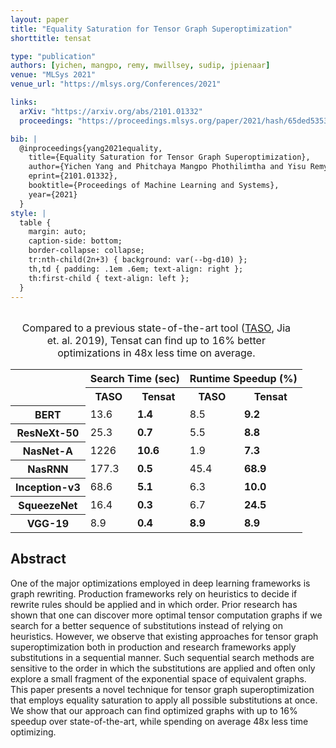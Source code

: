 ```yaml
---
layout: paper
title: "Equality Saturation for Tensor Graph Superoptimization"
shorttitle: tensat

type: "publication"
authors: [yichen, mangpo, remy, mwillsey, sudip, jpienaar]
venue: "MLSys 2021"
venue_url: "https://mlsys.org/Conferences/2021"

links:
  arXiv: "https://arxiv.org/abs/2101.01332"
  proceedings: "https://proceedings.mlsys.org/paper/2021/hash/65ded5353c5ee48d0b7d48c591b8f430-Abstract.html"

bib: |
  @inproceedings{yang2021equality,
    title={Equality Saturation for Tensor Graph Superoptimization},
    author={Yichen Yang and Phitchaya Mangpo Phothilimtha and Yisu Remy Wang and Max Willsey and Sudip Roy and Jacques Pienaar},
    eprint={2101.01332},
    booktitle={Proceedings of Machine Learning and Systems},
    year={2021}
  }
style: |
  table {
    margin: auto;
    caption-side: bottom;
    border-collapse: collapse;
    tr:nth-child(2n+3) { background: var(--bg-d10) };
    th,td { padding: .1em .6em; text-align: right };
    th:first-child { text-align: left };
  }
---
```



<table>
  <col>
  <colgroup span="2"></colgroup>
  <colgroup span="2"></colgroup>
  <tr>
    <td></td>             <th colspan="2">Search Time (sec)</th>  <th colspan="2">Runtime Speedup (%)</th>
  </tr>
  <tr>
    <td></td>             <th>TASO</th>  <th>Tensat</th>      <th>TASO</th>       <th>Tensat</th>
  </tr>
  <tr>
    <th>BERT</th>         <td>13.6</td>  <td><b>1.4</b></td>  <td>8.5</td>        <td><b>9.2</b></td>
  </tr>
  <tr>
    <th>ResNeXt-50</th>   <td>25.3</td>  <td><b>0.7</b></td>  <td>5.5</td>        <td><b>8.8</b></td>
  </tr>
  <tr>
    <th>NasNet-A</th>     <td>1226</td>  <td><b>10.6</b></td> <td>1.9</td>        <td><b>7.3</b></td>
  </tr>
  <tr>
    <th>NasRNN</th>       <td>177.3</td> <td><b>0.5</b></td>  <td>45.4</td>       <td><b>68.9</b></td>
  </tr>
  <tr>
    <th>Inception-v3</th> <td>68.6</td>  <td><b>5.1</b></td>  <td>6.3</td>        <td><b>10.0</b></td>
  </tr>
  <tr>
    <th>SqueezeNet</th>   <td>16.4</td>  <td><b>0.3</b></td>  <td>6.7</td>        <td><b>24.5</b></td>
  </tr>
  <tr>
    <th>VGG-19</th>       <td>8.9</td>   <td><b>0.4</b></td>  <td><b>8.9</b></td> <td><b>8.9</b></td>
  </tr>
  <caption style="margin: 1em">
  Compared to a previous state-of-the-art tool
  (<a href="https://dl.acm.org/doi/10.1145/3341301.3359630">TASO</a>, Jia et. al. 2019),
  Tensat can find up to 16% better optimizations in 48x less time on average.
  </caption>
</table>

## Abstract

One of the major optimizations employed in deep learning frameworks is
graph rewriting.
Production frameworks rely on heuristics to decide if rewrite rules
should be applied and in which order.
Prior research has shown that one can discover more optimal tensor
computation graphs if we search for a better sequence of substitutions
instead of relying on heuristics.
However, we observe that existing approaches for tensor graph
superoptimization both in production and research frameworks apply
substitutions in a sequential manner.
Such sequential search methods are sensitive to the order in which the
substitutions are applied and often only explore a small fragment of
the exponential space of equivalent graphs.
This paper presents a novel technique for tensor graph
superoptimization that employs equality saturation to apply all
possible substitutions at once.
We show that our approach can find optimized graphs with up to 16%
speedup over state-of-the-art, while spending on average 48x less time
optimizing.
